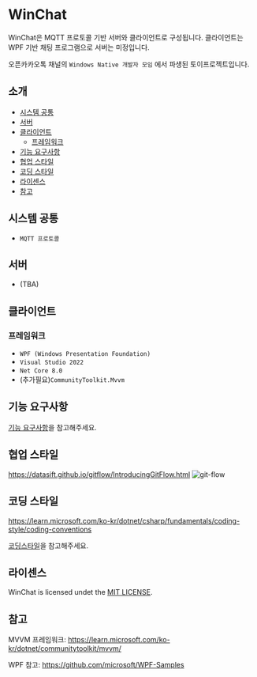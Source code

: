 # WinChat
WinChat은 MQTT 프로토콜 기반 서버와 클라이언트로 구성됩니다. 클라이언트는 WPF 기반 채팅 프로그램으로 서버는 미정입니다.

오픈카카오톡 채널의 `Windows Native 개발자 모임` 에서 파생된 토이프로젝트입니다. 

## 소개
- [시스템 공통](#시스템-공통)
- [서버](#서버)
- [클라이언트](#클라이언트)
  - [프레임워크](#프레임워크)
- [기능 요구사항](#기능-요구사항)
- [협업 스타일](#협업-스타일)
- [코딩 스타일](#코딩-스타일)
- [라이센스](#라이센스)
- [참고](#참고)

## 시스템 공통
- `MQTT 프로토콜`

## 서버
- (TBA)

## 클라이언트
### 프레임워크
- `WPF (Windows Presentation Foundation)`
- `Visual Studio 2022`
- `Net Core 8.0`
- (추가필요)`CommunityToolkit.Mvvm`

## 기능 요구사항
[기능 요구사항](wiki/FunctionRequirements.md)을 참고해주세요.

## 협업 스타일
https://datasift.github.io/gitflow/IntroducingGitFlow.html
<img src="https://nvie.com/img/git-model@2x.png" alt="git-flow"/>

## 코딩 스타일
https://learn.microsoft.com/ko-kr/dotnet/csharp/fundamentals/coding-style/coding-conventions

[코딩스타일](wiki/CodingStyles.md)을 참고해주세요. 


## 라이센스
WinChat is licensed undet the [MIT LICENSE](LICENSE).

## 참고
MVVM 프레임워크:  https://learn.microsoft.com/ko-kr/dotnet/communitytoolkit/mvvm/

WPF 참고: https://github.com/microsoft/WPF-Samples
